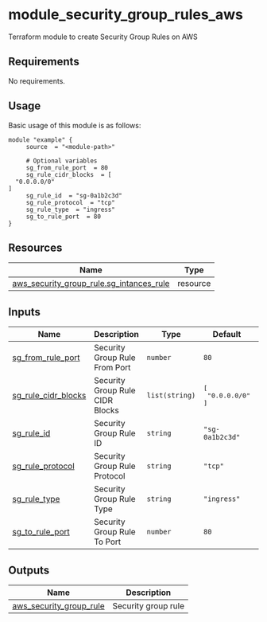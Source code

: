 # module_security_group_rules_aws
Terraform module to create Security Group Rules on AWS

<!-- BEGIN_AUTOMATED_TF_DOCS_BLOCK -->
## Requirements

No requirements.
## Usage
Basic usage of this module is as follows:
```hcl
module "example" {
	 source  = "<module-path>"

	 # Optional variables
	 sg_from_rule_port  = 80
	 sg_rule_cidr_blocks  = [
  "0.0.0.0/0"
]
	 sg_rule_id  = "sg-0a1b2c3d"
	 sg_rule_protocol  = "tcp"
	 sg_rule_type  = "ingress"
	 sg_to_rule_port  = 80
}
```
## Resources

| Name | Type |
|------|------|
| [aws_security_group_rule.sg_intances_rule](https://registry.terraform.io/providers/hashicorp/aws/latest/docs/resources/security_group_rule) | resource |
## Inputs

| Name | Description | Type | Default | Required |
|------|-------------|------|---------|:--------:|
| <a name="input_sg_from_rule_port"></a> [sg\_from\_rule\_port](#input\_sg\_from\_rule\_port) | Security Group Rule From Port | `number` | `80` | no |
| <a name="input_sg_rule_cidr_blocks"></a> [sg\_rule\_cidr\_blocks](#input\_sg\_rule\_cidr\_blocks) | Security Group Rule CIDR Blocks | `list(string)` | <pre>[<br>  "0.0.0.0/0"<br>]</pre> | no |
| <a name="input_sg_rule_id"></a> [sg\_rule\_id](#input\_sg\_rule\_id) | Security Group Rule ID | `string` | `"sg-0a1b2c3d"` | no |
| <a name="input_sg_rule_protocol"></a> [sg\_rule\_protocol](#input\_sg\_rule\_protocol) | Security Group Rule Protocol | `string` | `"tcp"` | no |
| <a name="input_sg_rule_type"></a> [sg\_rule\_type](#input\_sg\_rule\_type) | Security Group Rule Type | `string` | `"ingress"` | no |
| <a name="input_sg_to_rule_port"></a> [sg\_to\_rule\_port](#input\_sg\_to\_rule\_port) | Security Group Rule To Port | `number` | `80` | no |
## Outputs

| Name | Description |
|------|-------------|
| <a name="output_aws_security_group_rule"></a> [aws\_security\_group\_rule](#output\_aws\_security\_group\_rule) | Security group rule |
<!-- END_AUTOMATED_TF_DOCS_BLOCK -->